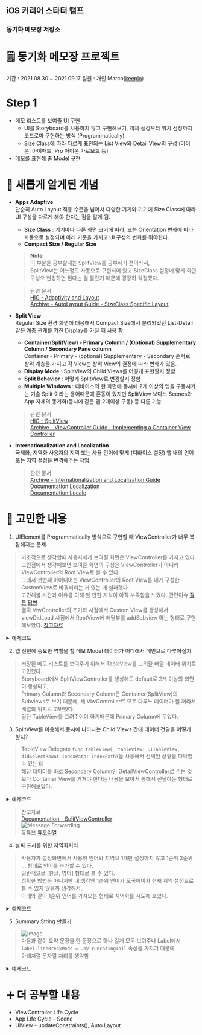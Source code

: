 ## iOS 커리어 스타터 캠프

### 동기화 메모장 저장소

# 🗒 동기화 메모장 프로젝트
기간 : 2021.08.30 ~ 2021.09.17
팀원 : 개인 Marco([keeplo](https://github.com/Keeplo))

# Step 1
* 메모 리스트를 보여줄 UI 구현
  - UI를 Storyboard를 사용하지 않고 구현해보기, 객체 생성부터 위치 선정까지 코드로마 구현하는 방식 (Programmatically)
  - Size Class에 따라 다르게 표현되는 List View와 Detail View의 구성 (아이폰, 아이패드, Pro 아이폰 가로모드 등)
* 메모를 표현해 줄 Model 구현

# 📝 새롭게 알게된 개념
* **Apps Adaptive**    
  단순히 Auto Layout 적용 수준을 넘어서 다양한 기기와 기기에 Size Class에 따라 UI 구성을 다르게 해야 한다는 점을 알게 됨. 
  * **Size Class** : 기기마다 다른 화면 크기에 따라, 또는 Orientation 변화에 따라 자동으로 설정되며 아래 기준을 가지고 UI 구성의 변화를 줘야한다.
  * **Compact Size / Regular Size**
  > **Note**  
  > 이 부분을 공부할때는 SplitView를 공부하기 전이라서,  
  > SplitView는 어느정도 자동으로 구현되어 있고 SizeClass 설정에 맞게 화면 구성으 변경하면 된다는 걸 몰랐기 때문에 굉장히 걱정했다.

  > 관련 문서   
  > [HIG - Adaptivity and Layout](https://developer.apple.com/design/human-interface-guidelines/ios/visual-design/adaptivity-and-layout/)  
  > [Archive - AutoLayout Guide - SizeClass Specific Layout](https://developer.apple.com/library/archive/documentation/UserExperience/Conceptual/AutolayoutPG/Size-ClassSpecificLayout.html#//apple_ref/doc/uid/TP40010853-CH26-SW1)
* **Split View**  
  Regular Size 환경 화면에 대응해서 Compact Size에서 분리되었던 List-Detail 같은 계층 관계를 가진 Display를 가질 때 사용 함.  
  * **Container(SplitView) - Primary Column / (Optional) Supplementary Column / Secondary Pane column**  
    Container - Primary - (optional) Supplementary - Secondary 순서로 상위 계층을 가지고 각 View는 상위 View의 결정에 따라 변화가 있음.
  * **Display Mode** : SplitView의 Child Views를 어떻게 표현할지 정함
  * **Split Behavior** : 어떻게 SplitView르 변경할지 정함
  * **Multiple Windows** : 디바이스의 한 화면에 동시에 2개 이상의 앱을 구동시키는 기술
    Split 이라는 용어때문에 혼동이 있지만 SplitView 보다느 Scenes와 App 자체의 동기화(동시에 같은 앱 2개이상 구동) 등 다른 기능
   > 관련 문서   
  > [HIG - SplitView](https://developer.apple.com/design/human-interface-guidelines/ios/views/split-views/)  
  > [Archive - ViewController Guide - Implementing a Container View Controller](https://developer.apple.com/library/archive/featuredarticles/ViewControllerPGforiPhoneOS/ImplementingaContainerViewController.html)
* **Internationalization and Localization**  
  국제화, 지역화 사용자의 지역 또는 사용 언어에 맞게 (디바이스 설정) 앱 내의 언어 또는 지역 설정을 변경해주는 작업
  > 관련 문서  
  > [Archive - Internationalization and Localization Guide](https://developer.apple.com/library/archive/documentation/MacOSX/Conceptual/BPInternational/LocalizingYourApp/LocalizingYourApp.html)  
  > [Documentation Localization](https://developer.apple.com/documentation/xcode/localization)  
  > [Documentation Locale](https://developer.apple.com/documentation/foundation/locale)

# 🤔 고민한 내용
1) UIElement를 Programmatically 방식으로 구현할 때 ViewController가 너무 복잡해지는 문제.
> 기초적으로 생각할때 사용자에게 보여질 화면은 ViewController를 가지고 있다.   
> 그런점에서 생각해보면 보여줄 화면의 구성은 ViewController가 아니라 ViewController의 Root View로 볼 수 있다.  
> 그래서 첫번째 아이디어는 ViewController의 Root View를 내가 구성한 CustomView로 바꿔버리는 거 였는 데 실패했다.   
> 고민해볼 시간과 이유를 이해 할 만한 지식이 아직 부족함을 느꼈다. 관련이슈 [질문](https://github.com/yagom-academy/ios-cloud-notes/pull/50#issue-988647918) [답변](https://github.com/yagom-academy/ios-cloud-notes/pull/50#pullrequestreview-747372339)  
> 결국 ViwController의 초기화 시점에서 Custom View를 생성해서 viewDidLoad 시점에서 RootView에 해당뷰를 addSubview 하는 형태로 구현해보았다. [참고자료](https://instabug.com/blog/creating-ui-elements-programmatically-using-purelayout/)  

<details><summary>예제코드</summary>
<div markdown="1">

```swift
class SecondaryViewController: UIViewController {
  private let secondaryView = SecondaryView()
  
  override func viewDidLoad() {
        super.viewDidLoad()
        self.view.addSubview(secondaryView)
        NSLayoutConstraint.activate([
            secondaryView.topAnchor.constraint(equalTo: self.view.topAnchor),
            secondaryView.leadingAnchor.constraint(equalTo: self.view.leadingAnchor),
            secondaryView.trailingAnchor.constraint(equalTo: self.view.trailingAnchor),
            secondaryView.bottomAnchor.constraint(equalTo: self.view.bottomAnchor)
        ])
    }
}
```
</div></details>

2) 앱 전반에 중요한 역할을 할 메모 Model 데이터가 어디에서 메인으로 다루어질지.
> 저장된 메모 리스트를 보여주기 위해서 TableView를 그려줄 배열 데이터 위치르 고민했다.  
> Storyboard에서 SplitViewController를 생성해도 default로 2개 이상의 화면이 생성되고,  
> Primary Column과 Secondary Column은 Container(SplitView)의 Subviews로 보기 때문에,
> 세 ViwController르 모두 다루느 데이터가 될 꺼라서 배열의 위치르 고민했다.  
> 일단 TableView를 그려주어야 하기때문에 Primary Column에 두었다.

3) SplitView를 이용해서 동시에 나타나는 Child Views 간에 데이터 전달을 어떻게 할지?
> TableView Delegate `func tableView(_ tableView: UITableView, didSelectRowAt indexPath: IndexPath)`을 사용해서 선택된 상황을 파악할 수 있는 데  
> 해당 데이터를 바로 Secondary Column인 DetailViewController로 주는 것보다 Container View를 거쳐야 한다는 내용을 보아서 통해서 전달하는 형태로 구현해보았다.
<details><summary>예제코드</summary>
<div markdown="1">

```swift
// MARK: - TableView Primary Column
class PrimaryTableViewDataSource: NSObject {
    typealias SelectedMemoAction = (Memo, IndexPath, Bool) -> Void
    
    private var selectedMemoAction: SelectedMemoAction?
    private var memos: [Memo] = []
    
    init(showDetailAction: @escaping SelectedMemoAction) {
        super.init()
        self.selectedMemoAction = showDetailAction
    }
}
// MARK: - TableView Delegate
extension PrimaryTableViewDataSource: UITableViewDelegate {
    func tableView(_ tableView: UITableView, didSelectRowAt indexPath: IndexPath) {
        let selectedMemo = memos[indexPath.row]
        selectedMemoAction?(selectedMemo, indexPath, true)
    }
}
// MARK: - Container View
extension SplitViewController: SelectedCellDelegate {
    func showSelectedDetail(_ memo: Memo, isSelected: Bool) {
        secondaryViewController?.updateDetailView(by: memo)
        if isSelected {
            show(.secondary)
        }
    }
}
```
</div></details>

> 참고자료    
> [Documentation - SplitViewController](https://developer.apple.com/documentation/uikit/uisplitviewcontroller/)   
> ![Message Forwarding](https://user-images.githubusercontent.com/24707229/133885287-ce605b06-1bea-4d92-9533-908950a987ab.png)  
> 유튜브 [튜토리얼](https://www.youtube.com/watch?v=Gc1NSQS5lX0)

4) 날짜 표시를 위한 지역화처리  
> 사용자가 설정화면에서 사용하 언어와 지역으 1개만 설정하지 않고 1순위 2순위 ... 형태로 언어를 추가할 수 있다.  
> 일반적으로 [한글, 영어] 형태로 볼 수 있다.      
> 정확한 방법은 아니지만 내 생각엔 1순위 언어가 모국어이자 현재 지역 설정으로 볼 수 있지 않을까 생각해서,  
> 아래와 같이 1순위 언어를 가져오는 형태로 지역화를 시도해 보았다. 
  <details><summary>예제코드</summary>
<div markdown="1">  
  
```swift
static let dateformatter: DateFormatter = {
    let formatter = DateFormatter()
    formatter.locale = Locale(identifier: Locale.preferredLanguages[0])
    formatter.dateFormat = "yyyy. MM. dd"
    return formatter
}()
```
</div></details>

5) Summary String 만들기
> ![image](https://user-images.githubusercontent.com/24707229/133885584-537dc082-f3bc-4650-8392-98f13dcd2c7e.png)  
> 다음과 같이 요약 문장을 한 문장으로 하나 길게 모두 보여주나 Label에서 `label.lineBreakMode = .byTruncatingTail` 속성을 가지기 때문에  
> 아래처럼 문자열 처리를 생략함
 <details><summary>예제코드</summary>
<div markdown="1">

```swift
// 수정 전
func tableView(_ tableView: UITableView, cellForRowAt indexPath: IndexPath) -> UITableViewCell {
        // ...
        let body = memo.body
        let endIndex = body.firstIndex(of: "\n") ?? body.endIndex
        let summary: String = String(body.prefix(upTo: endIndex))
        
        cell.configure(memo.title, summary, date)
        return cell
    }
}
// 수정 후
func tableView(_ tableView: UITableView, cellForRowAt indexPath: IndexPath) -> UITableViewCell {
        // ...
        let summary: String = memo.body
        
        cell.configure(memo.title, summary, date)
        return cell
    }
}
```
</div></details>

# ➕ 더 공부할 내용
* ViewController Life Cycle
* App Life Cycle - Scene
* UIView - updateConstraints(), Auto Layout


